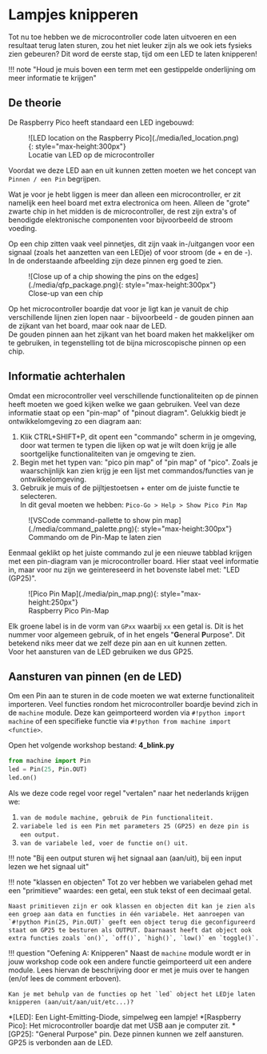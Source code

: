 # Lampjes knipperen

Tot nu toe hebben we de microcontroller code laten uitvoeren en een resultaat terug laten sturen, zou het niet leuker zijn als we ook iets fysieks zien gebeuren? Dit word de eerste stap, tijd om een LED te laten knipperen!

!!! note "Houd je muis boven een term met een gestippelde onderlijning om meer informatie te krijgen"

## De theorie

De Raspberry Pico heeft standaard een LED ingebouwd:

<figure markdown="1">
![LED location on the Raspberry Pico](./media/led_location.png){: style="max-height:300px"}
<figcaption>Locatie van LED op de microcontroller</figcaption>
</figure>

Voordat we deze LED aan en uit kunnen zetten moeten we het concept van `Pinnen / een Pin` begrijpen.

Wat je voor je hebt liggen is meer dan alleen een microcontroller, er zit namelijk een heel board met extra electronica om heen. Alleen de "grote" zwarte chip in het midden is de microcontroller, de rest zijn extra's of benodigde elektronische componenten voor bijvoorbeeld de stroom voeding.

Op een chip zitten vaak veel pinnetjes, dit zijn vaak in-/uitgangen voor een signaal (zoals het aanzetten van een LEDje) of voor stroom (de + en de -). In de onderstaande afbeelding zijn deze pinnen erg goed te zien.

<figure markdown="1">
![Close up of a chip showing the pins on the edges](./media/qfp_package.png){: style="max-height:300px"}
<figcaption>Close-up van een chip</figcaption>
</figure>

Op het microcontroller boardje dat voor je ligt kan je vanuit de chip verschillende lijnen zien lopen naar - bijvoorbeeld - de gouden pinnen aan de zijkant van het board, maar ook naar de LED.  
De gouden pinnen aan het zijkant van het board maken het makkelijker om te gebruiken, in tegenstelling tot de bijna microscopische pinnen op een chip.

## Informatie achterhalen

Omdat een microcontroller veel verschillende functionaliteiten op de pinnen heeft moeten we goed kijken welke we gaan gebruiken. Veel van deze informatie staat op een "pin-map" of "pinout diagram". Gelukkig biedt je ontwikkelomgeving zo een diagram aan:

1. Klik CTRL+SHIFT+P, dit opent een "commando" scherm in je omgeving, door wat termen te typen die lijken op wat je wilt doen krijg je alle soortgelijke functionaliteiten van je omgeving te zien.
2. Begin met het typen van: "pico pin map" of "pin map" of "pico". Zoals je waarschijnlijk kan zien krijg je een lijst met commandos/functies van je ontwikkelomgeving.
3. Gebruik je muis of de pijltjestoetsen + enter om de juiste functie te selecteren.  
   In dit geval moeten we hebben: `Pico-Go > Help > Show Pico Pin Map`

<figure markdown="1">
![VSCode command-pallette to show pin map](./media/command_palette.png){: style="max-height:300px"}
<figcaption>Commando om de Pin-Map te laten zien</figcaption>
</figure>

Eenmaal geklikt op het juiste commando zul je een nieuwe tabblad krijgen met een pin-diagram van je microcontroller board. Hier staat veel informatie in, maar voor nu zijn we geintereseerd in het bovenste label met: "LED (GP25)".

<figure markdown="1">
![Pico Pin Map](./media/pin_map.png){: style="max-height:250px"}
<figcaption>Raspberry Pico Pin-Map</figcaption>
</figure>

Elk groene label is in de vorm van `GPxx` waarbij `xx` een getal is. Dit is het nummer voor algemeen gebruik, of in het engels "**G**eneral&nbsp;**P**urpose". Dit betekend niks meer dat we zelf deze pin aan en uit kunnen zetten.  
Voor het aansturen van de LED gebruiken we dus GP25.

## Aansturen van pinnen (en de LED)

Om een Pin aan te sturen in de code moeten we wat externe functionaliteit importeren. Veel functies rondom het microcontroller boardje bevind zich in de `machine` module. Deze kan geimporteerd worden via `#!python import machine` of een specifieke functie via `#!python from machine import <functie>`.

Open het volgende workshop bestand: **4_blink.py**

```py title="4_blink.py"
from machine import Pin
led = Pin(25, Pin.OUT)
led.on()
```

Als we deze code regel voor regel "vertalen" naar het nederlands krijgen we:

1. `van de module machine, gebruik de Pin functionaliteit.`
2. `variabele led is een Pin met parameters 25 (GP25) en deze pin is een output.`
3. `van de variabele led, voer de functie on() uit.`

!!! note "Bij een output sturen wij het signaal aan (aan/uit), bij een input lezen we het signaal uit"

!!! note "klassen en objecten"
    Tot zo ver hebben we variabelen gehad met een "primitieve" waardes: een getal, een stuk tekst of een decimaal getal.

    Naast primitieven zijn er ook klassen en objecten dit kan je zien als een groep aan data en functies in één variabele. Het aanroepen van `#!python Pin(25, Pin.OUT)` geeft een object terug die geconfigureerd staat om GP25 te besturen als OUTPUT. Daarnaast heeft dat object ook extra functies zoals `on()`, `off()`, `high()`, `low()` en `toggle()`.

!!! question "Oefening A: Knipperen"
    Naast de `machine` module wordt er in jouw workshop code ook een andere functie geimporteerd uit een andere module. Lees hiervan de beschrijving door er met je muis over te hangen (en/of lees de comment erboven).

    Kan je met behulp van de functies op het `led` object het LEDje laten knipperen (aan/uit/aan/uit/etc...)?


*[LED]: Een Light-Emitting-Diode, simpelweg een lampje!
*[Raspberry Pico]: Het microcontroller boardje dat met USB aan je computer zit.
*[GP25]: "General Purpose" pin. Deze pinnen kunnen we zelf aansturen. GP25 is verbonden aan de LED.